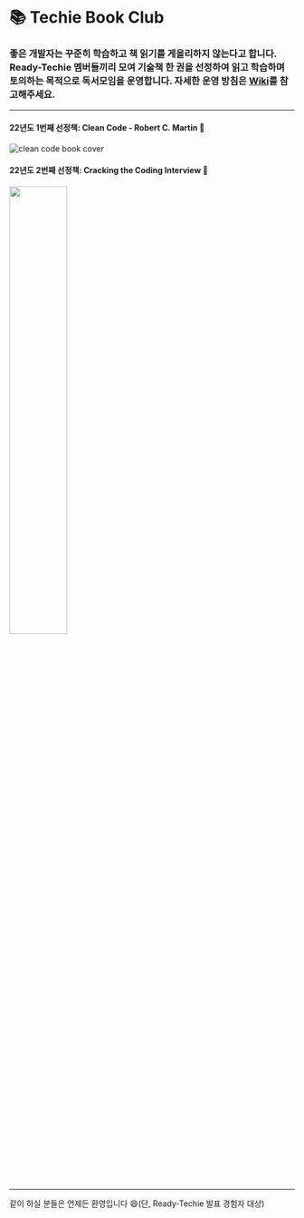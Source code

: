 # 📚 Techie Book Club

### 좋은 개발자는 꾸준히 학습하고 책 읽기를 게을리하지 않는다고 합니다. Ready-Techie 멤버들끼리 모여 기술책 한 권을 선정하여 읽고 학습하며 토의하는 목적으로 독서모임을 운영합니다. 자세한 운영 방침은 [Wiki](https://github.com/ready-techie/clean-code/wiki)를 참고해주세요.

---
#### 22년도 1번째 선정책: Clean Code - Robert C. Martin 🧹

![clean code book cover](https://user-images.githubusercontent.com/15176192/153569540-e94efe50-f4f1-41a6-a0f7-333c018aa845.jpeg)

#### 22년도 2번째 선정책: Cracking the Coding Interview 👊

<img src="https://user-images.githubusercontent.com/15176192/182012925-6142402f-8c02-4523-ae2e-795f9462126f.jpeg" width=45% height=45% />

---
같이 하실 분들은 언제든 환영입니다 😄(단, Ready-Techie 발표 경험자 대상)
